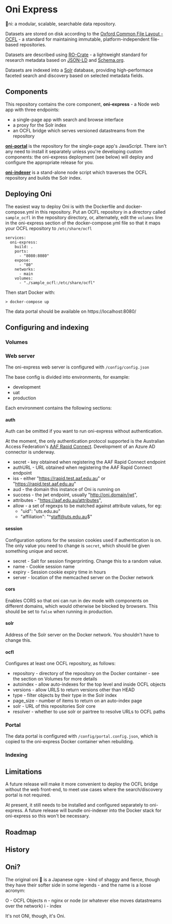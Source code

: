 Oni Express
===========

👹ni: a modular, scalable, searchable data repository.

Datasets are stored on disk according to the [Oxford Common File Layout - OCFL](https://ocfl.io/) - a standard for maintaining immutable, platform-independent file-based repositories.

Datasets are described using [RO-Crate](https://researchobject.github.io/ro-crate/) - a lightweight standard for research metadata based on [JSON-LD](https://json-ld.org/) and [Schema.org](https://schema.org/).

Datasets are indexed into a [Solr](https://lucene.apache.org/solr/) database, providing high-performace faceted search and discovery based on selected metadata fields.

## Components

This repository contains the core component, **oni-express** - a Node web app  with three endpoints:

* a single-page app with search and browse interface
* a proxy for the Solr index
* an OCFL bridge which serves versioned datastreams from the repository

[**oni-portal**](https://github.com/UTS-eResearch/oni-portal) is the repository for the single-page app's JavaScript. There isn't any need to install it separately unless you're developing custom components: the oni-express deployment (see below) will deploy and configure the appropriate release for you.

[**oni-indexer**](https://github.com/UTS-eResearch/oni-indexer) is a stand-alone node script which traverses the OCFL repository and builds the Solr index. 

## Deploying Oni

The easiest way to deploy Oni is with the Dockerfile and docker-compose.yml in this repository. Put an OCFL repository in a directory called `sample_ocfl` in the repository directory, or, alternately, edit the `volumes` line in the oni-express section of the docker-compose.yml file so that it maps your OCFL repository to `/etc/share/ocfl`  

    services:
      oni-express:
        build: .
        ports:
          - "8080:8080"
        expose:
          - "80"
        networks:
          - main
        volumes:
          - "./sample_ocfl:/etc/share/ocfl"

Then start Docker with:

    > docker-compose up

The data portal should be available on https://localhost:8080/

## Configuring and indexing

### Volumes


### Web server

The oni-express web server is configured with `/config/config.json`

The base config is divided into environments, for example:

* development
* uat
* production

Each environment contains the following sections:

#### auth

Auth can be omitted if you want to run oni-express without authentication.

At the moment, the only authentication protocol supported is the Australian Access Federation's [AAF Rapid Connect](https://rapid.aaf.edu.au/). Development of an Azure AD connector is underway.

* secret - key obtained when registering the AAF Rapid Connect endpoint
* authURL - URL obtained when registering the AAF Rapid Connect endpoint
* iss - either "https://rapid.test.aaf.edu.au" or "https://rapid.test.aaf.edu.au"
* aud - the domain this instance of Oni is running on
* success - the jwt endpoint, usually "http://oni.domain/jwt",
* attributes - "https://aaf.edu.au/attributes",
* allow - a set of regexps to be matched against attribute values, for eg:
  - "uid": "uts.edu.au"
  - "affiliation": "^staff@uts.edu.au$"


#### session

Configuration options for the session cookies used if authentication is on. The only value you need to change is `secret`, which should be given something unique and secret.

* secret - Salt for session fingerprinting. Change this to a random value.
* name - Cookie session name
* expiry - Session cookie expiry time in hours
* server - location of the memcached server on the Docker network

#### cors

Enables CORS so that oni can run in dev mode with components on different domains, which would otherwise be blocked by browsers. This should be set to `false` when running in production.

#### solr

Address of the Solr server on the Docker network. You shouldn't have to change this.

#### ocfl

Configures at least one OCFL repository, as follows:

* repository - directory of the repository on the Docker container - see the section on Volumes for more details
* autoindex - allow auto-indexes for the top level and inside OCFL objects
* versions - allow URLS to return versions other than HEAD
* type - filter objects by their type in the Solr index
* page_size - number of items to return on an auto-index page
* solr - URL of this repositories Solr core
* resolver - whether to use solr or pairtree to resolve URLs to OCFL paths

### Portal

The data portal is configured with `/config/portal.config.json`, which is copied to the oni-express Docker container when rebuilding.




### Indexing


## Limitations

A future release will make it more convenient to deploy the OCFL bridge without the web front-end, to meet use cases where the search/discovery portal is not required.

At present, it still needs to be installed and configured separately to oni-express. A future release will bundle oni-indexer into the Docker stack for oni-express so this won't be necessary.

## Roadmap

## History

## Oni?

The original oni 👹 is a Japanese ogre - kind of shaggy and fierce, though they have their softer side in some legends - and the name is a loose acronym:

O - OCFL Objects
n - nginx or node (or whatever else moves datastreams over the network)
i - index

It's not ONI, though, it's Oni.

